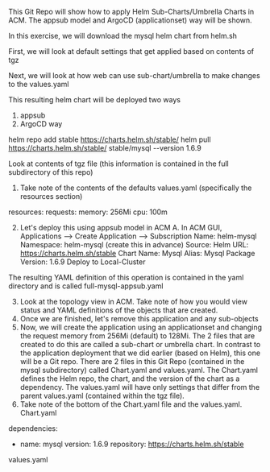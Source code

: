This Git Repo will show how to apply Helm Sub-Charts/Umbrella Charts in ACM.  The appsub model and ArgoCD (applicationset) way will be shown.

In this exercise, we will download the mysql helm chart from helm.sh

First, we will look at default settings that get applied based on contents of tgz

Next, we will look at how web can use sub-chart/umbrella to make changes to the values.yaml

This resulting helm chart will be deployed two ways

1.  appsub
2.  ArgoCD way

helm repo add stable https://charts.helm.sh/stable/
helm pull https://charts.helm.sh/stable/ stable/mysql --version 1.6.9

Look at contents of tgz file (this information is contained in the full subdirectory of this repo)

1.  Take note of the contents of the defaults values.yaml (specifically the resources section)

resources:
  requests:
    memory: 256Mi
    cpu: 100m

2.  Let's deploy this using appsub model in ACM
  A.  In ACM GUI, Applications --> Create Application --> Subscription
  Name: helm-mysql
  Namespace: helm-mysql (create this in advance)
  Source: Helm
  URL: https://charts.helm.sh/stable
  Chart Name: Mysql
  Alias: Mysql
  Package Version: 1.6.9
  Deploy to Local-Cluster
  
The resulting YAML definition of this operation is contained in the yaml directory and is called full-mysql-appsub.yaml

3.  Look at the topology view in ACM.  Take note of how you would view status and YAML definitions of the objects that are created.
4.  Once we are finished, let's remove this application and any sub-objects
5.  Now, we will create the application using an applicationset and changing the request memory from 256Mi (default) to 128Mi.  The 2 files that are created to do this are called a sub-chart or umbrella chart.  In contrast to the application deployment that we did earlier (based on Helm), this one will be a Git repo.  There are 2 files in this Git Repo (contained in the mysql subdirectory) called Chart.yaml and values.yaml.  The Chart.yaml defines the Helm repo, the chart, and the version of the chart as a dependency.  The values.yaml will have only settings that differ from the parent values.yaml (contained within the tgz file).
6.  Take note of the bottom of the Chart.yaml file and the values.yaml.  
Chart.yaml

dependencies:
- name: mysql
  version: 1.6.9
  repository: https://charts.helm.sh/stable

values.yaml




